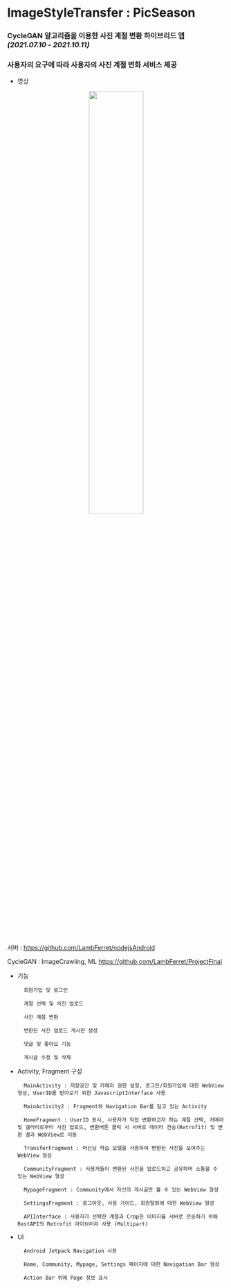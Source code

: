 # ImageStyleTransfer : PicSeason

### CycleGAN 알고리즘을 이용한 사진 계절 변환 하이브리드 앱 *(2021.07.10 - 2021.10.11)*

### 사용자의 요구에 따라 사용자의 사진 계절 변화 서비스 제공

+ 영상
<p align="center"><img width="50%" src="https://user-images.githubusercontent.com/83495586/138553339-d78ed77e-f3c3-4e7a-820e-e1c809fc2c8d.gif"/></p>


서버 : https://github.com/LambFerret/nodejsAndroid

CycleGAN : ImageCrawling, ML https://github.com/LambFerret/ProjectFinal

+ 기능

        회원가입 및 로그인
        
        계절 선택 및 사진 업로드
        
        사진 계절 변환
        
        변환된 사진 업로드 게시판 생성
        
        댓글 및 좋아요 기능
        
        게시글 수정 및 삭제


+ Activity, Fragment 구성

        MainActivity : 저장공간 및 카메라 권한 설정, 로그인/회원가입에 대한 WebView 형성, UserID를 받아오기 위한 JavascriptInterface 사용
        
        MainActivity2 : Fragment와 Navigation Bar를 담고 있는 Activity
        
        HomeFragment : UserID 표시, 사용자가 직접 변환하고자 하는 계절 선택, 카메라 및 갤러리로부터 사진 업로드, 변환버튼 클릭 시 서버로 데이터 전송(Retrofit) 및 변환 결과 WebView로 이동 
        
        TransferFragment : 머신닝 학습 모델을 사용하여 변환된 사진을 보여주는 WebView 형성
        
        CommunityFragment : 사용자들이 변환된 사진을 업로드하고 공유하며 소통할 수 있는 WebView 형성
        
        MypageFragment : Community에서 자신의 게시글만 볼 수 있는 WebView 형성
        
        SettingsFragment : 로그아웃, 사용 가이드, 회원탈퇴에 대한 WebView 형성
        
        APIInterface : 사용자가 선택한 계절과 Crop한 이미지를 서버로 전송하기 위해 RestAPI의 Retrofit 라이브러리 사용 (Multipart)
        
+ UI

        Android Jetpack Navigation 사용
        
        Home, Community, Mypage, Settings 페이지에 대한 Navigation Bar 형성
        
        Action Bar 위에 Page 정보 표시
        



